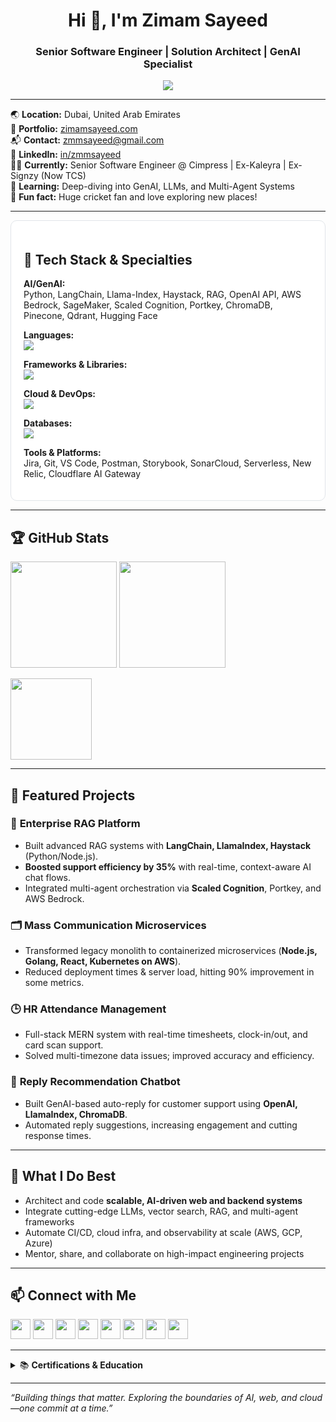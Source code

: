 <h1 align="center">Hi 👋, I'm Zimam Sayeed</h1>
<h3 align="center">Senior Software Engineer | Solution Architect | GenAI Specialist</h3>

<p align="center">
  <img src="https://readme-typing-svg.herokuapp.com/?lines=Crafting+AI-powered+Solutions;Building+Scalable+Systems;Cricket+Fan+%26+Travel+Enthusiast;Open+to+Collaboration&center=true&width=500&height=40">
</p>

---

🌏 **Location:** Dubai, United Arab Emirates  
🔗 **Portfolio:** [zimamsayeed.com](http://zimamsayeed.com)  
📬 **Contact:** [zmmsayeed@gmail.com](mailto:zmmsayeed@gmail.com)  
💼 **LinkedIn:** [in/zmmsayeed](https://www.linkedin.com/in/zmmsayeed)  
🧑‍💻 **Currently:** Senior Software Engineer @ Cimpress | Ex-Kaleyra | Ex-Signzy (Now TCS)  
🎯 **Learning:** Deep-diving into GenAI, LLMs, and Multi-Agent Systems  
🏏 **Fun fact:** Huge cricket fan and love exploring new places!

---

<div style="background-color: white; padding: 20px; border-radius: 10px; border: 1px solid #e1e5e9; margin: 10px 0;">

## 🚀 Tech Stack & Specialties

<!-- Programming -->
**AI/GenAI:**  
Python, LangChain, Llama-Index, Haystack, RAG, OpenAI API, AWS Bedrock, SageMaker, Scaled Cognition, Portkey, ChromaDB, Pinecone, Qdrant, Hugging Face

**Languages:**  
<img src="https://skillicons.dev/icons?i=go,py,js,ts,php,cs,dotnet,nodejs,html,css,sass" />

**Frameworks & Libraries:**  
<img src="https://skillicons.dev/icons?i=react,nextjs,angular,vue,express,nestjs,redux,flask,django,laravel" />

**Cloud & DevOps:**  
<img src="https://skillicons.dev/icons?i=aws,gcp,azure,docker,kubernetes,terraform,githubactions,bitbucket" />

**Databases:**  
<img src="https://skillicons.dev/icons?i=postgres,mongodb,mysql,dynamodb,redis" />

**Tools & Platforms:**  
Jira, Git, VS Code, Postman, Storybook, SonarCloud, Serverless, New Relic, Cloudflare AI Gateway

</div>

---

## 🏆 GitHub Stats

<p align="left">
  <img src="https://github-readme-stats.vercel.app/api?username=zmmsayeed&show_icons=true&theme=radical&count_private=true" height="170" />
  <img src="https://github-readme-streak-stats.herokuapp.com/?user=zmmsayeed&theme=radical" height="170" />
</p>
<p align="left">
  <img src="https://github-readme-stats.vercel.app/api/top-langs/?username=zmmsayeed&layout=compact&theme=radical&langs_count=10" height="130" />
</p>

---

## 🧩 Featured Projects

### 🚀 **Enterprise RAG Platform**
- Built advanced RAG systems with **LangChain, LlamaIndex, Haystack** (Python/Node.js).
- **Boosted support efficiency by 35%** with real-time, context-aware AI chat flows.
- Integrated multi-agent orchestration via **Scaled Cognition**, Portkey, and AWS Bedrock.

### 🗂️ **Mass Communication Microservices**
- Transformed legacy monolith to containerized microservices (**Node.js, Golang, React, Kubernetes on AWS**).
- Reduced deployment times & server load, hitting 90% improvement in some metrics.

### 🕒 **HR Attendance Management**
- Full-stack MERN system with real-time timesheets, clock-in/out, and card scan support.
- Solved multi-timezone data issues; improved accuracy and efficiency.

### 💬 **Reply Recommendation Chatbot**
- Built GenAI-based auto-reply for customer support using **OpenAI, LlamaIndex, ChromaDB**.
- Automated reply suggestions, increasing engagement and cutting response times.

---

## 🥇 What I Do Best

- Architect and code **scalable, AI-driven web and backend systems**
- Integrate cutting-edge LLMs, vector search, RAG, and multi-agent frameworks
- Automate CI/CD, cloud infra, and observability at scale (AWS, GCP, Azure)
- Mentor, share, and collaborate on high-impact engineering projects

---

## 📫 Connect with Me

<p align="left">
  <a href="https://www.linkedin.com/in/zmmsayeed" target="_blank"><img src="https://skillicons.dev/icons?i=linkedin" height="32"/></a>
  <a href="mailto:zmmsayeed@gmail.com" target="_blank"><img src="https://skillicons.dev/icons?i=gmail" height="32"/></a>
  <a href="https://github.com/zmmsayeed" target="_blank"><img src="https://skillicons.dev/icons?i=github" height="32"/></a>
  <a href="http://www.instagram.com/zmmsayeed" target="_blank"><img src="https://skillicons.dev/icons?i=instagram" height="32"/></a>
  <a href="https://www.stackoverflow.com/users/3184423/zmmsayeed" target="_blank"><img src="https://skillicons.dev/icons?i=stackoverflow" height="32"/></a>
  <a href="https://twitter.com/zmmsayeed" target="_blank"><img src="https://skillicons.dev/icons?i=twitter" height="32"/></a>
  <a href="http://zimamsayeed.com" target="_blank"><img src="https://skillicons.dev/icons?i=react" height="32"/></a>
  <a href="http://www.medium.com/@zimamsayeed" target="_blank"><img src="https://skillicons.dev/icons?i=medium" height="32"/></a>
</p>

---

<details>
  <summary>📚 <b>Certifications & Education</b></summary>
  
  - **M.Tech. in Software Engineering** (BITS Pilani, 2027)
  - **B.E. in Computer Science** (VTU, Bangalore, 2019)
  - AWS, GenAI, and Cloud Specializations

</details>

---

_“Building things that matter. Exploring the boundaries of AI, web, and cloud—one commit at a time.”_

